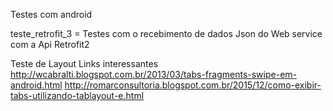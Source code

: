 Testes com android

teste_retrofit_3 = Testes com o recebimento de dados Json do Web service com a Api Retrofit2

Teste de Layout
Links interessantes
http://wcabralti.blogspot.com.br/2013/03/tabs-fragments-swipe-em-android.html
http://romarconsultoria.blogspot.com.br/2015/12/como-exibir-tabs-utilizando-tablayout-e.html